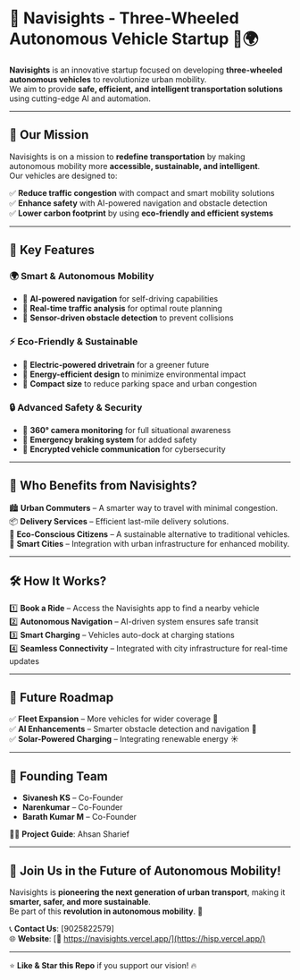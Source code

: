 # 🚗 **Navisights - Three-Wheeled Autonomous Vehicle Startup** 🤖🌍

**Navisights** is an innovative startup focused on developing **three-wheeled autonomous vehicles** to revolutionize urban mobility.\
We aim to provide **safe, efficient, and intelligent transportation solutions** using cutting-edge AI and automation.



---

## 🎯 **Our Mission**

Navisights is on a mission to **redefine transportation** by making autonomous mobility more **accessible, sustainable, and intelligent**.\
Our vehicles are designed to:

✅ **Reduce traffic congestion** with compact and smart mobility solutions\
✅ **Enhance safety** with AI-powered navigation and obstacle detection\
✅ **Lower carbon footprint** by using **eco-friendly and efficient systems**

---

## 🚀 **Key Features**

### 🌍 **Smart & Autonomous Mobility**

- 🤖 **AI-powered navigation** for self-driving capabilities
- 🚦 **Real-time traffic analysis** for optimal route planning
- 📡 **Sensor-driven obstacle detection** to prevent collisions

### ⚡ **Eco-Friendly & Sustainable**

- 🔋 **Electric-powered drivetrain** for a greener future
- 🌱 **Energy-efficient design** to minimize environmental impact
- 🚗 **Compact size** to reduce parking space and urban congestion

### 🔒 **Advanced Safety & Security**

- 🎥 **360° camera monitoring** for full situational awareness
- 🛑 **Emergency braking system** for added safety
- 🔐 **Encrypted vehicle communication** for cybersecurity

---

## 🎯 **Who Benefits from Navisights?**

🏙️ **Urban Commuters** – A smarter way to travel with minimal congestion.\
📦 **Delivery Services** – Efficient last-mile delivery solutions.\
🌱 **Eco-Conscious Citizens** – A sustainable alternative to traditional vehicles.\
🏢 **Smart Cities** – Integration with urban infrastructure for enhanced mobility.

---

## 🛠️ **How It Works?**

1️⃣ **Book a Ride** – Access the Navisights app to find a nearby vehicle\
2️⃣ **Autonomous Navigation** – AI-driven system ensures safe transit\
3️⃣ **Smart Charging** – Vehicles auto-dock at charging stations\
4️⃣ **Seamless Connectivity** – Integrated with city infrastructure for real-time updates

---

## 🚀 **Future Roadmap**

✅ **Fleet Expansion** – More vehicles for wider coverage 🚖\
✅ **AI Enhancements** – Smarter obstacle detection and navigation 🧠\
✅ **Solar-Powered Charging** – Integrating renewable energy ☀️

---

## 👥 **Founding Team**

- **Sivanesh KS** – Co-Founder
- **Narenkumar** – Co-Founder
- **Barath Kumar M** – Co-Founder

🧑‍🏫 **Project Guide**: Ahsan Sharief

---

## 📩 **Join Us in the Future of Autonomous Mobility!**

Navisights is **pioneering the next generation of urban transport**, making it **smarter, safer, and more sustainable**.\
Be part of this **revolution in autonomous mobility**. 🚀

📞 **Contact Us**: [9025822579]\
🌐 **Website**: [🔗 https://navisights.vercel.app/](https://hisp.vercel.app/)

---

⭐ **Like & Star this Repo** if you support our vision! 🔥
